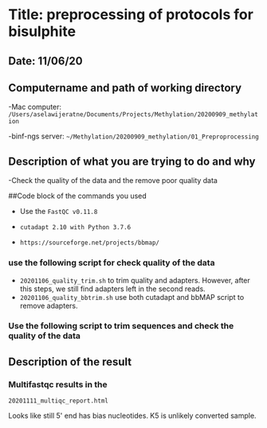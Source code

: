 # Title: preprocessing of protocols for bisulphite

## Date: 11/06/20

## Computername and path of working directory

-Mac computer: ```/Users/aselawijeratne/Documents/Projects/Methylation/20200909_methylation```

-binf-ngs server: ```~/Methylation/20200909_methylation/01_Preproprocessing```

## Description of what you are trying to do and why

-Check the quality of the data and the remove poor quality data

##Code block of the commands you used

- Use the ```FastQC v0.11.8```

- ```cutadapt 2.10 with Python 3.7.6```
- ```https://sourceforge.net/projects/bbmap/```

### use the following script for check quality of the data

- ```20201106_quality_trim.sh``` to trim quality and adapters. However, after this steps, we still find adapters left in the second reads.
- ```20201106_quality_bbtrim.sh``` use both cutadapt and bbMAP script to remove adapters. 

### Use the following script to trim sequences and check the quality of the data

##	 Description of the result

###	Multifastqc results in the

```20201111_multiqc_report.html```

Looks like still 5' end has bias nucleotides. K5 is unlikely converted sample. 





